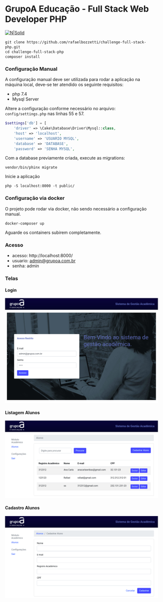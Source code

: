 GrupoA Educação - Full Stack Web Developer PHP
===================

[![N|Solid](https://www.grupoa.com.br/hs-fs/hubfs/logo-grupoa.png?width=300&name=logo-grupoa.png)](https://www.grupoa.com.br) 



```console
git clone https://github.com/rafaelbozzetti/challenge-full-stack-php.git
cd challenge-full-stack-php
composer install
```

### Configuração Manual

A configuração manual deve ser utilizada para rodar a aplicação na máquina local, deve-se ter atendido os seguinte requisitos:

 * php 7.4
 * Mysql Server

Altere a configuração conforme necessário no arquivo:
``config/settings.php`` nas linhas 55 e 57.

```php
$settings['db'] = [
    'driver' => \Cake\Database\Driver\Mysql::class,
    'host' => 'localhost',
    'username' => 'USUARIO MYSQL',
    'database' => 'DATABASE',
    'password' => 'SENHA MYSQL',
```
Com a database previamente criada, execute as migrations:

```console
vendor/bin/phinx migrate 
```

Inicie a aplicação
```console
php -S localhost:8000 -t public/
```

### Configuração via docker

O projeto pode rodar via docker, não sendo necessário a configuração manual.

```console
docker-composer up
```

Aguarde os containers subirem completamente.

### Acesso
 * acesso: http://localhost:8000/
 * usuario: admin@grupoa.com.br
 * senha: admin


### Telas

#### Login
![Search Component](https://raw.githubusercontent.com/rafaelbozzetti/challenge-full-stack-php/master/mockups/login.png)

#### Listagem Alunos
![Search Component](https://raw.githubusercontent.com/rafaelbozzetti/challenge-full-stack-php/master/mockups/listagem.png)

#### Cadastro Alunos
![Search Component](https://raw.githubusercontent.com/rafaelbozzetti/challenge-full-stack-php/master/mockups/cadastro.png)

 